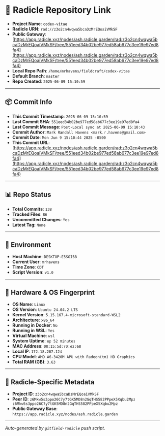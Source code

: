 # 🔗 Radicle Repository Link

- **Project Name**: `codex-vitae`
- **Radicle URN**: `rad://z3o2cn4wqwa5bcaDzMrEQoaiVMkSF`
- **Public Gateway**: [https://app.radicle.xyz/nodes/ash.radicle.garden/rad:z3o2cn4wqwa5bcaDzMrEQoaiVMkSF/tree/551eed34b02be977ed58ab677c3ee19e97ed8fa4](https://app.radicle.xyz/nodes/ash.radicle.garden/rad:z3o2cn4wqwa5bcaDzMrEQoaiVMkSF/tree/551eed34b02be977ed58ab677c3ee19e97ed8fa4)
- **Local Repo Path**: `/home/mrhavens/fieldcraft/codex-vitae`
- **Default Branch**: `master`
- **Repo Created**: `2025-06-09 15:10:59`

---

## 📦 Commit Info

- **This Commit Timestamp**: `2025-06-09 15:10:59`
- **Last Commit SHA**: `551eed34b02be977ed58ab677c3ee19e97ed8fa4`
- **Last Commit Message**: `Post-Local sync at 2025-06-09 15:10:43`
- **Commit Author**: `Mark Randall Havens <mark.r.havens@gmail.com>`
- **Commit Date**: `Mon Jun 9 15:10:44 2025 -0500`
- **This Commit URL**: [https://app.radicle.xyz/nodes/ash.radicle.garden/rad:z3o2cn4wqwa5bcaDzMrEQoaiVMkSF/tree/551eed34b02be977ed58ab677c3ee19e97ed8fa4](https://app.radicle.xyz/nodes/ash.radicle.garden/rad:z3o2cn4wqwa5bcaDzMrEQoaiVMkSF/tree/551eed34b02be977ed58ab677c3ee19e97ed8fa4)

---

## 📊 Repo Status

- **Total Commits**: `138`
- **Tracked Files**: `86`
- **Uncommitted Changes**: `Yes`
- **Latest Tag**: `None`

---

## 🧭 Environment

- **Host Machine**: `DESKTOP-E5SGI58`
- **Current User**: `mrhavens`
- **Time Zone**: `CDT`
- **Script Version**: `v1.0`

---

## 🧬 Hardware & OS Fingerprint

- **OS Name**: `Linux`
- **OS Version**: `Ubuntu 24.04.2 LTS`
- **Kernel Version**: `5.15.167.4-microsoft-standard-WSL2`
- **Architecture**: `x86_64`
- **Running in Docker**: `No`
- **Running in WSL**: `Yes`
- **Virtual Machine**: `wsl`
- **System Uptime**: `up 52 minutes`
- **MAC Address**: `00:15:5d:70:e2:68`
- **Local IP**: `172.18.207.124`
- **CPU Model**: `AMD A6-3420M APU with Radeon(tm) HD Graphics`
- **Total RAM (GB)**: `3.63`

---

## 🌱 Radicle-Specific Metadata

- **Project ID**: `z3o2cn4wqwa5bcaDzMrEQoaiVMkSF`
- **Peer ID**: `z6Mkw5s3ppo26C7y7tGK5MD8n2GqTHS582PPpeX5Xqbu2Mpz
z6Mkw5s3ppo26C7y7tGK5MD8n2GqTHS582PPpeX5Xqbu2Mpz`
- **Public Gateway Base**: `https://app.radicle.xyz/nodes/ash.radicle.garden`

---

_Auto-generated by `gitfield-radicle` push script._
